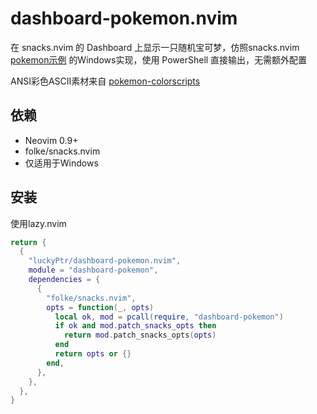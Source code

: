 # dashboard-pokemon.nvim

在 snacks.nvim 的 Dashboard 上显示一只随机宝可梦，仿照snacks.nvim [pokemon示例](https://github.com/folke/snacks.nvim/blob/main/docs/dashboard.md) 的Windows实现，使用 PowerShell 直接输出，无需额外配置

ANSI彩色ASCII素材来自 [pokemon-colorscripts](https://github.com/Findarato/pokemon-colorscripts)

## 依赖
- Neovim 0.9+
- folke/snacks.nvim
- 仅适用于Windows

## 安装

使用lazy.nvim
```lua
return {
  {
    "luckyPtr/dashboard-pokemon.nvim",
    module = "dashboard-pokemon",
    dependencies = {
      {
        "folke/snacks.nvim",
        opts = function(_, opts)
          local ok, mod = pcall(require, "dashboard-pokemon")
          if ok and mod.patch_snacks_opts then
            return mod.patch_snacks_opts(opts)
          end
          return opts or {}
        end,
      },
    },
  },
}
```


